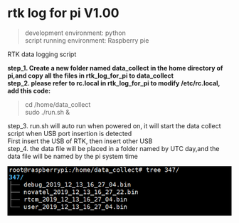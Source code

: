 # rtk log for pi V1.00

> development environment: python  
> script running environment: Raspberry pie

RTK data logging script  

**step_1. Create a new folder named data_collect in the home directory of pi,and copy all the files in rtk_log_for_pi to data_collect**       
**step_2. please refer to rc.local in rtk_log_for_pi to modify /etc/rc.local, add this code:**  
> cd /home/data_collect  
> sudo ./run.sh &  

step_3. run.sh will auto run when powered on, it will start the data collect script when USB port insertion is detected  
		First insert the USB of RTK, then insert other USB     
step_4. the data file will be placed in a folder named by UTC day,and the data file will be named by the pi system time   


![未找到图片](media/data_path.png)  

